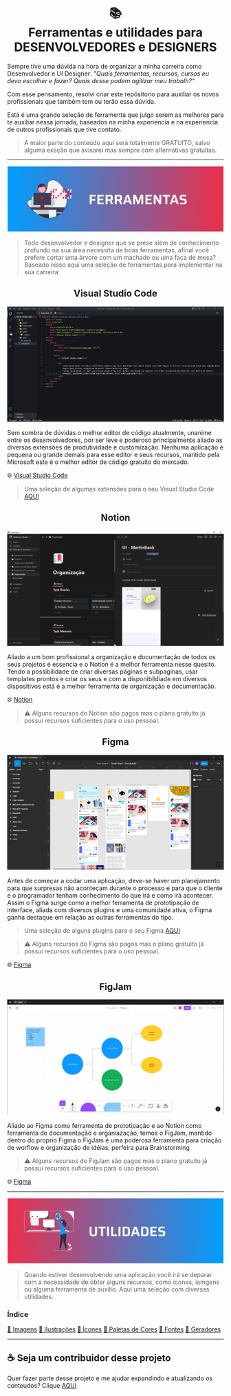 <h1 align="center">
📚
<br>
Ferramentas e utilidades para
<br>
DESENVOLVEDORES e DESIGNERS
</h1>

Sempre tive uma dúvida na hora de organizar a minha carreira como Desenvolvedor e UI Designer: <i>"Quais ferramentas, recursos, cursos eu devo escolher e fazer? Quais desse podem agilizar meu trabalh?"</i>


Com esse pensamento, resolvi criar este repósitorio para auxiliar os novos profissionais que também tem ou terão essa dúvida.


Está é uma grande seleção de ferramenta que julgo serem as melhores para te auxiliar nessa jornada, baseados na minha experiencia e na experiencia de outros profissionais que tive contato.


> A maior parte do conteúdo aqui será totalmente GRATUITO, salvo alguma exeção que avisarei mas sempre com alternativas gratuitas.

---

<img src="assets/banners/ferramentas.png">


> Todo desenvolvedor e designer que se prese além de conhecimento profundo na sua área necessita de boas ferramentas, afinal você prefere cortar uma árvore com um machado ou uma faca de mesa?
> Baseado nisso aqui uma seleção de ferramentas para implementar na sua carreira:

<h2 align="center">Visual Studio Code</h2>

<img src="assets/images/vscode.png">

Sem sombra de dúvidas o melhor editor de código atualmente, unanime entre os desenvolvedores, por ser leve e poderoso principalmente aliado as diversas extensões de produtividade e customização.
Nenhuma aplicação é pequena ou grande demais para esse editor e seus recursos, mantido pela Microsoft este é o melhor editor de código gratuito do mercado.

🌐 [Visual Studio Code](https://code.visualstudio.com/)<br>

> Uma seleção de algumas extensões para o seu Visual Studio Code [AQUI](pages/extensoes.md)


<h2 align="center">Notion</h2>

<img src="assets/images/notion.png">

Aliado a um bom profissional a organização e documentação de todos os seus projetos é essencia e o Notion é a melhor ferramenta nesse quesito.
Tendo a possibilidade de criar diversas páginas e subpaginas, usar templates prontos e criar os seus e com a disponibildiade em diversos dispositivos está é a melhor ferramenta de organização e documentação.

🌐 [Notion](https://www.notion.so/product)<br>

> ⚠️ Alguns recursos do Notion são pagos mas o plano gratuito já possui recursos suficientes para o uso pessoal.

<h2 align="center">Figma</h2>

<img src="assets/images/figma.png">

Antes de começar a codar uma aplicação, deve-se haver um planejamento para que surpresas não aconteçam durante o processo e para que o cliente e o programador tenham conhecimento do que irá e como irá acontecer.
Assim o Figma surge como a melhor ferramenta de prototipação de interface, aliada com diversos plugins e uma comunidade ativa, o Figma ganha destaque em relação as outras ferramentas do tipo.

> Uma seleção de alguns plugins para o seu Figma [AQUI](pages/plugins.md)

> ⚠️ Alguns recursos do Figma são pagos mas o plano gratuito já possui recursos suficientes para o uso pessoal.

🌐 [Figma](https://www.figma.com/ui-design-tool/)<br>


<h2 align="center">FigJam</h2>

<img src="assets/images/figjam.png">

Aliado ao Figma como ferramenta de prototipação e ao Notion como ferramenta de documentação e organiazação, temos o FigJam, mantido dentro do proprio Figma o FigJam é uma poderosa ferramenta para criação de worflow e organização de idéias, perfeira para Brainstorming

> ⚠️ Alguns recursos do FigJam são pagos mas o plano gratuito já possui recursos suficientes para o uso pessoal.

🌐 [Figma](https://www.figma.com/ui-design-tool/)<br>

---

<img src="assets/banners/utilidades.png">

> Quando estiver desenvolvendo uma aplicação você irá se deparar com a necessidade de obter alguns recursos, como ícones, iamgens ou alguma ferramenta de auxilio.
Aqui uma seleção com diversas utilidades.

### Índice

[📌 Imagens](pages/utlities/imagens.md)
[📌 Ilustrações](pages/utlities/ilustracoes.md.md)
[📌 Ícones](pages/utlities/icones.md.md)
[📌 Paletas de Cores](pages/utlities/paletas.md.md)
[📌 Fontes](pages/utlities/fontes.md.md)
[📌 Geradores](pages/utlities/geradores.md.md)

---

## ☕ Seja um contribuidor desse projeto

Quer fazer parte desse projeto e me ajudar expandindo e atualizando os conteudos? Clique [AQUI](pages/contribuicoes.md)


